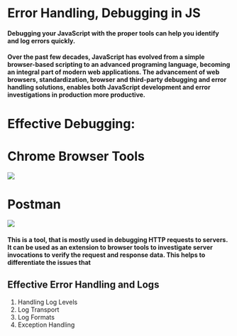 # Error Handling, Debugging in JS
#### Debugging your JavaScript with the proper tools can help you identify and log errors quickly. 
#### Over the past few decades, JavaScript has evolved from a simple browser-based scripting to an advanced programing language, becoming an integral part of modern web applications. The advancement of web browsers, standardization, browser and third-party debugging and error handling solutions, enables both JavaScript development and error investigations in production more productive.
# Effective Debugging:
# Chrome Browser Tools
![](https://lh5.googleusercontent.com/UwljoUkDvmwhnAC42-YN7zvU2JQcK6ceTOrtjWxGFV7R4unAWnEwKBPkyG8s7WAjpDsHZuZ4Bcv1SPWtR7EscRiMlY4NgTn5h5vOWssq2VG0wzpXHBHu6hbGNedwZqiZL-d7cWsv)

# Postman
![](https://lh6.googleusercontent.com/6IuYE7hqFkCb45_Vidh6Dcq8ls3ZM7tDgNxQzEldsLMaM1TJvT8I4gnFImdWZj9ylyLS68GXWE-F3lktiKI-FbvOIdMXiS5nzF9lAfAChr-JHZHMMEbyUnIIWbr4KrVcSYzmwGuo)
#### This is a tool, that is mostly used in debugging HTTP requests to servers. It can be used as an extension to browser tools to investigate server invocations to verify the request and response data. This helps to differentiate the issues that

## Effective Error Handling and Logs
1. Handling Log Levels
2. Log Transport
3. Log Formats
4. Exception Handling


